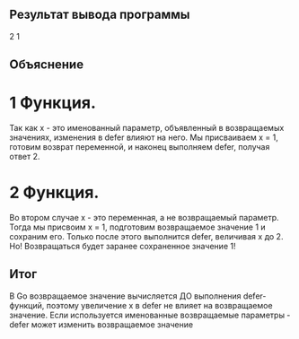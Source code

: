 ## Результат вывода программы
2
1

## Объяснение
# 1 Функция.
Так как x - это именованный параметр, объявленный в возвращаемых значениях, изменения в defer влияют на него.
Мы присваиваем x = 1, готовим возврат переменной, и наконец выполняем defer, получая ответ 2.  

# 2 Функция. 
Во втором случае x - это переменная, а не возвращаемый параметр. Тогда мы присвоим x = 1, подготовим возвращаемое значение 1 и сохраним его. Только после этого выполнится defer, величивая x до 2. Но! Возвращаться будет заранее сохраненное значение 1!

## Итог
В Go возвращаемое значение вычисляется ДО выполнения defer-функций, поэтому увеличение x в defer не влияет на возвращаемое значение.
Если используется именованные возвращаемые параметры - defer может изменить возвращаемое значение


